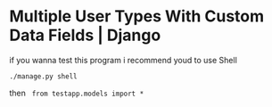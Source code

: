 # Multiple User Types With Custom Data Fields | Django

if you wanna test this program i recommend youd to use Shell 

`./manage.py shell`

then 
` from testapp.models import *`
